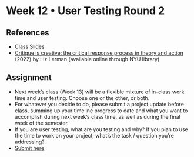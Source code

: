 # Week 12 • User Testing Round 2

## References

- [Class
  Slides](https://drive.google.com/drive/u/1/folders/1iH0ERUaMkSCn_7A9F4bnBWwMHJmu04ak)
- [Critique is creative: the critical response process in theory and action](https://search.library.nyu.edu/permalink/01NYU_INST/1d6v258/alma990089159820107871) (2022) by Liz Lerman (available online through NYU library)

## Assignment

- Next week’s class (Week 13) will be a flexible mixture of in-class work time
  and user testing. Choose one or the other, or both.
- For whatever you decide to do, please submit a project update before class,
  summing up your timeline progress to date and what you want to accomplish
  during next week’s class time, as well as during the final week of the
  semester.
- If you are user testing, what are you testing and why? If you plan to use the
  time to work on your project, what’s the task / question you’re addressing?
- [Submit here](https://forms.gle/ec4VxRgt8CtAjDGU7).
